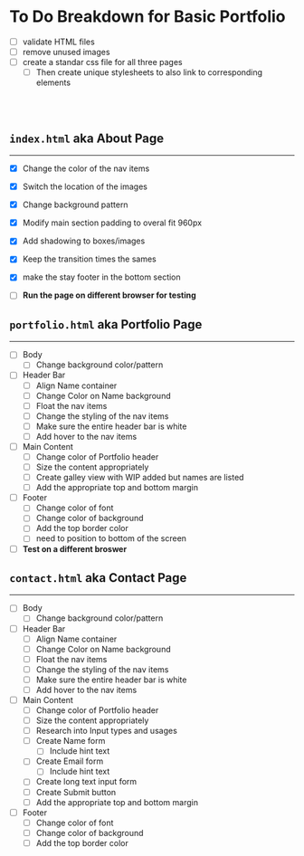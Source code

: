 # To Do Breakdown for Basic Portfolio

- [ ] validate HTML files
- [ ] remove unused images
- [ ] create a standar css file for all three pages
  - [ ] Then create unique stylesheets to also link to corresponding elements
<br>
<br>


## `index.html` aka About Page
---

- [x] Change the color of the nav items
- [x] Switch the location of the images
- [x] Change background pattern
- [x] Modify main section padding to overal fit 960px
- [x] Add shadowing to boxes/images
- [X] Keep the transition times the sames
- [x] make the stay footer in the bottom section
- [ ] **Run the page on different browser for testing**


## `portfolio.html` aka Portfolio Page
---
- [ ] Body
  - [ ] Change background color/pattern
- [ ] Header Bar
  - [ ] Align Name container
  - [ ] Change Color on Name background
  - [ ] Float the nav items
  - [ ] Change the styling of the nav items
  - [ ] Make sure the entire header bar is white
  - [ ] Add hover to the nav items
- [ ] Main Content
  - [ ] Change color of Portfolio header
  - [ ] Size the content appropriately
  - [ ] Create galley view with WIP added but names are listed
  - [ ] Add the appropriate top and bottom margin
- [ ] Footer
  - [ ] Change color of font
  - [ ] Change color of background
  - [ ] Add the top border color
  - [ ] need to position to bottom of the screen
- [ ] **Test on a different broswer**

## `contact.html` aka Contact Page
---
- [ ] Body
  - [ ] Change background color/pattern
- [ ] Header Bar
  - [ ] Align Name container
  - [ ] Change Color on Name background
  - [ ] Float the nav items
  - [ ] Change the styling of the nav items
  - [ ] Make sure the entire header bar is white
  - [ ] Add hover to the nav items
- [ ] Main Content
  - [ ] Change color of Portfolio header
  - [ ] Size the content appropriately
  - [ ] Research into Input types and usages
  - [ ] Create Name form
    - [ ] Include hint text
  - [ ] Create Email form
    - [ ] Include hint text
  - [ ] Create long text input form
  - [ ] Create Submit button
  - [ ] Add the appropriate top and bottom margin
- [ ] Footer
  - [ ] Change color of font
  - [ ] Change color of background
  - [ ] Add the top border color
